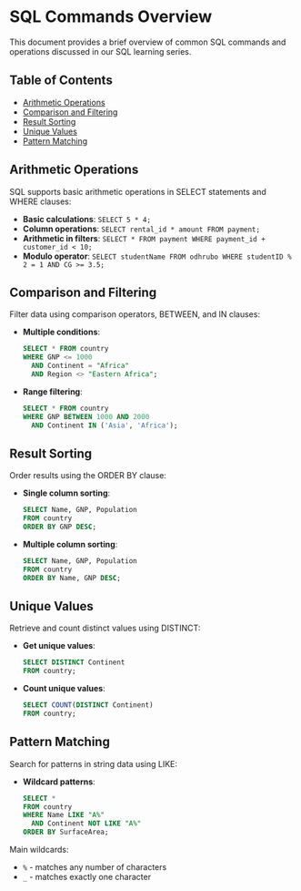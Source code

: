# SQL Commands Overview

This document provides a brief overview of common SQL commands and operations discussed in our SQL learning series.

## Table of Contents
- [Arithmetic Operations](#arithmetic-operations)
- [Comparison and Filtering](#comparison-and-filtering)
- [Result Sorting](#result-sorting)
- [Unique Values](#unique-values)
- [Pattern Matching](#pattern-matching)

## Arithmetic Operations

SQL supports basic arithmetic operations in SELECT statements and WHERE clauses:

- **Basic calculations**: `SELECT 5 * 4;`
- **Column operations**: `SELECT rental_id * amount FROM payment;`
- **Arithmetic in filters**: `SELECT * FROM payment WHERE payment_id + customer_id < 10;`
- **Modulo operator**: `SELECT studentName FROM odhrubo WHERE studentID % 2 = 1 AND CG >= 3.5;`

## Comparison and Filtering

Filter data using comparison operators, BETWEEN, and IN clauses:

- **Multiple conditions**: 
  ```sql
  SELECT * FROM country 
  WHERE GNP <= 1000 
    AND Continent = "Africa" 
    AND Region <> "Eastern Africa";
  ```

- **Range filtering**: 
  ```sql
  SELECT * FROM country 
  WHERE GNP BETWEEN 1000 AND 2000 
    AND Continent IN ('Asia', 'Africa');
  ```

## Result Sorting

Order results using the ORDER BY clause:

- **Single column sorting**: 
  ```sql
  SELECT Name, GNP, Population 
  FROM country 
  ORDER BY GNP DESC;
  ```

- **Multiple column sorting**: 
  ```sql
  SELECT Name, GNP, Population 
  FROM country 
  ORDER BY Name, GNP DESC;
  ```

## Unique Values

Retrieve and count distinct values using DISTINCT:

- **Get unique values**: 
  ```sql
  SELECT DISTINCT Continent 
  FROM country;
  ```

- **Count unique values**: 
  ```sql
  SELECT COUNT(DISTINCT Continent) 
  FROM country;
  ```

## Pattern Matching

Search for patterns in string data using LIKE:

- **Wildcard patterns**: 
  ```sql
  SELECT * 
  FROM country 
  WHERE Name LIKE "A%" 
    AND Continent NOT LIKE "A%" 
  ORDER BY SurfaceArea;
  ```

Main wildcards:
- `%` - matches any number of characters
- `_` - matches exactly one character